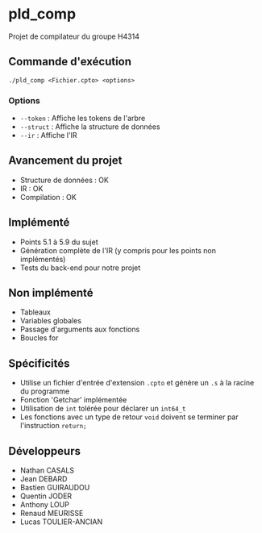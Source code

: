 # pld_comp
Projet de compilateur du groupe H4314

## Commande d'exécution
`./pld_comp <Fichier.cpto> <options>`

### Options
- `--token`     : Affiche les tokens de l'arbre
- `--struct`    : Affiche la structure de données
- `--ir`        : Affiche l'IR

## Avancement du projet
- Structure de données  : OK
- IR                    : OK
- Compilation           : OK

## Implémenté
- Points 5.1 à 5.9 du sujet
- Génération complète de l'IR (y compris pour les points non implémentés)
- Tests du back-end pour notre projet

## Non implémenté
- Tableaux
- Variables globales
- Passage d'arguments aux fonctions
- Boucles for

## Spécificités
- Utilise un fichier d'entrée d'extension `.cpto` et génère un `.s` à la racine du programme
- Fonction 'Getchar' implémentée
- Utilisation de `int` tolérée pour déclarer un `int64_t`
- Les fonctions avec un type de retour `void` doivent se terminer par l'instruction `return;`

## Développeurs
- Nathan CASALS
- Jean DEBARD
- Bastien GUIRAUDOU
- Quentin JODER
- Anthony LOUP
- Renaud MEURISSE
- Lucas TOULIER-ANCIAN
